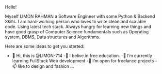 Hello! 


 Myself LIMON RAHMAN a Software Engineer
 with some Python & Backend Skills. I am hard-working person who loves to write clean and scalable code. Using latest tech stack. Always hungry for learning new things and have good grasp of Computer Science fundamentals such as Operating system, DBMS, Data structures and Algorithms.

Here are some ideas to get you started:

 - 👋 Hi, this is @LIMON-714
 -🔭 I belive in free education.
 -🌱 I’m currently learning FullStack Web development
 -👯 I’m open for freelance projects
 -📫 like to design and fashion ...

<!---
LIMON-714/LIMON-714 is a ✨ special ✨ repository because its `README.md` (this file) appears on your GitHub profile.
You can click the Preview link to take a look at your changes.
--->
